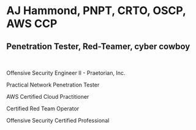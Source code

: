 <h1>AJ Hammond, PNPT, CRTO, OSCP, AWS CCP</h1>
<h2>Penetration Tester, Red-Teamer, cyber cowboy</h2>

<br>
<p>Offensive Security Engineer II - Praetorian, Inc.</p>
<p>Practical Network Penetration Tester</p>
<p>AWS Certified Cloud Practitioner</p>
<p>Certified Red Team Operator</p>
<p>Offensive Security Certified Professional</p>
